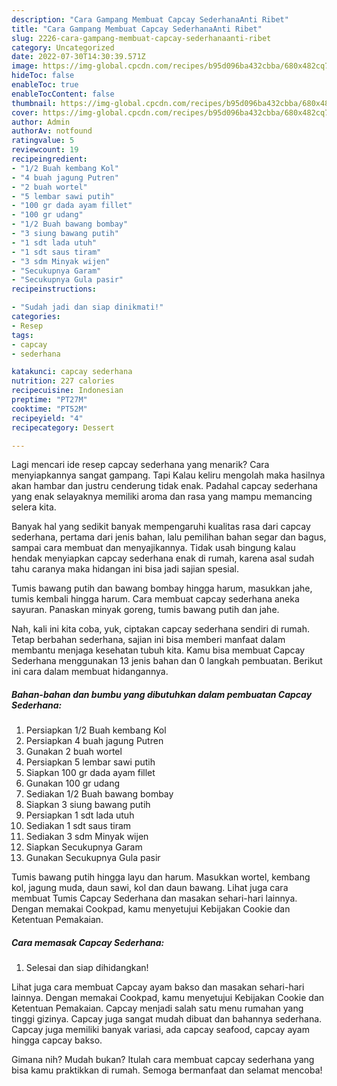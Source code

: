 ```yaml
---
description: "Cara Gampang Membuat Capcay SederhanaAnti Ribet"
title: "Cara Gampang Membuat Capcay SederhanaAnti Ribet"
slug: 2226-cara-gampang-membuat-capcay-sederhanaanti-ribet
category: Uncategorized
date: 2022-07-30T14:30:39.571Z
image: https://img-global.cpcdn.com/recipes/b95d096ba432cbba/680x482cq70/capcay-sederhana-foto-resep-utama.jpg
hideToc: false
enableToc: true
enableTocContent: false
thumbnail: https://img-global.cpcdn.com/recipes/b95d096ba432cbba/680x482cq70/capcay-sederhana-foto-resep-utama.jpg
cover: https://img-global.cpcdn.com/recipes/b95d096ba432cbba/680x482cq70/capcay-sederhana-foto-resep-utama.jpg
author: Admin
authorAv: notfound
ratingvalue: 5
reviewcount: 19
recipeingredient:
- "1/2 Buah kembang Kol"
- "4 buah jagung Putren"
- "2 buah wortel"
- "5 lembar sawi putih"
- "100 gr dada ayam fillet"
- "100 gr udang"
- "1/2 Buah bawang bombay"
- "3 siung bawang putih"
- "1 sdt lada utuh"
- "1 sdt saus tiram"
- "3 sdm Minyak wijen"
- "Secukupnya Garam"
- "Secukupnya Gula pasir"
recipeinstructions:

- "Sudah jadi dan siap dinikmati!"
categories:
- Resep
tags:
- capcay
- sederhana

katakunci: capcay sederhana 
nutrition: 227 calories
recipecuisine: Indonesian
preptime: "PT27M"
cooktime: "PT52M"
recipeyield: "4"
recipecategory: Dessert

---
```



Lagi mencari ide resep capcay sederhana yang menarik? Cara menyiapkannya sangat gampang. Tapi Kalau keliru mengolah maka hasilnya akan hambar dan justru cenderung tidak enak. Padahal capcay sederhana yang enak selayaknya memiliki aroma dan rasa yang mampu memancing selera kita.


Banyak hal yang sedikit banyak mempengaruhi kualitas rasa dari capcay sederhana, pertama dari jenis bahan, lalu pemilihan bahan segar dan bagus, sampai cara membuat dan menyajikannya. Tidak usah bingung kalau hendak menyiapkan capcay sederhana enak di rumah, karena asal sudah tahu caranya maka hidangan ini bisa jadi sajian spesial.

Tumis bawang putih dan bawang bombay hingga harum, masukkan jahe, tumis kembali hingga harum. Cara membuat capcay sederhana aneka sayuran. Panaskan minyak goreng, tumis bawang putih dan jahe.


Nah, kali ini kita coba, yuk, ciptakan capcay sederhana sendiri di rumah. Tetap berbahan sederhana, sajian ini bisa memberi manfaat dalam membantu menjaga kesehatan tubuh kita. Kamu bisa membuat Capcay Sederhana menggunakan 13 jenis bahan dan 0 langkah pembuatan. Berikut ini cara dalam membuat hidangannya.

<!--inarticleads1-->

##### Bahan-bahan dan bumbu yang dibutuhkan dalam pembuatan Capcay Sederhana:

1. Persiapkan 1/2 Buah kembang Kol
1. Persiapkan 4 buah jagung Putren
1. Gunakan 2 buah wortel
1. Persiapkan 5 lembar sawi putih
1. Siapkan 100 gr dada ayam fillet
1. Gunakan 100 gr udang
1. Sediakan 1/2 Buah bawang bombay
1. Siapkan 3 siung bawang putih
1. Persiapkan 1 sdt lada utuh
1. Sediakan 1 sdt saus tiram
1. Sediakan 3 sdm Minyak wijen
1. Siapkan Secukupnya Garam
1. Gunakan Secukupnya Gula pasir


Tumis bawang putih hingga layu dan harum. Masukkan wortel, kembang kol, jagung muda, daun sawi, kol dan daun bawang. Lihat juga cara membuat Tumis Capcay Sederhana dan masakan sehari-hari lainnya. Dengan memakai Cookpad, kamu menyetujui Kebijakan Cookie dan Ketentuan Pemakaian. 

<!--inarticleads2-->

##### Cara memasak Capcay Sederhana:


1. Selesai dan siap dihidangkan!

Lihat juga cara membuat Capcay ayam bakso dan masakan sehari-hari lainnya. Dengan memakai Cookpad, kamu menyetujui Kebijakan Cookie dan Ketentuan Pemakaian. Capcay menjadi salah satu menu rumahan yang tinggi gizinya. Capcay juga sangat mudah dibuat dan bahannya sederhana. Capcay juga memiliki banyak variasi, ada capcay seafood, capcay ayam hingga capcay bakso. 

Gimana nih? Mudah bukan? Itulah cara membuat capcay sederhana yang bisa kamu praktikkan di rumah. Semoga bermanfaat dan selamat mencoba!
